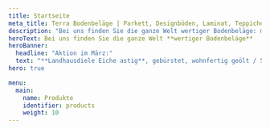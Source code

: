 ```yaml
---
title: Startseite
meta_title: Terra Bodenbeläge | Parkett, Designböden, Laminat, Teppiche, Türen | Freiburg-Opfingen
description: "Bei uns finden Sie die ganze Welt wertiger Bodenbeläge: markanter Parkett, flexibler Vinyl oder lebendiger Laminat? Wir haben den Belag, der Ihren Raum besonders macht."
heroText: Bei uns finden Sie die ganze Welt **wertiger Bodenbeläge**
heroBanner:
  headline: "Aktion im März:"
  text: "**Landhausdiele Eiche astig**, gebürstet, wohnfertig geölt / 50€/m² inkl. MwSt./ **Format**: 1860 x 189 x 15 mm / **Nutzschicht**: 4 mm / **Aufbau**: 3-Schicht, massive Holzmittellage / **Sofort abholbereit** / gültig bis 14.04.2023"
hero: true

menu:
  main:
    name: Produkte
    identifier: products
    weight: 10
---
```

